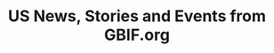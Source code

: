 ---
# Stories about GBIF-mediated US data
title: US News, Stories and Events from GBIF.org

# Description (Optional)
#description: "Some examples of GBIF-mediated data from the US."
  
layout: compose
composition:

- type: stories

# Filters
# Use these options to tailor the content displayed in your block.

filters:
  # Content Type Filter (Optional)
  # Define which types of content to display by uncommenting. If unspecified, all types are shown.
  contentType:
    - DATA_USE
    - NEWS
    - EVENT
    #- LITERATURE
  
  # Display Limit (Optional)
  # Set the number of items to showcase. Default is 6.
  limit: 3

  # Filter content by researcher's country using ISO country codes. (Optional)
  #countriesOfResearcher: 
   # - US
    # Add more country codes for filtering (e.g., - GB, - CA, etc.)

  # Filter content by country or coverage using ISO country codes. (Optional)
  #countriesOfCoverage:
   # - US
    # Add more country codes for filtering.

  # Topic Filters (Optional)
  # Use these codes to filter content by specific topics.
  topics:
    # Uncomment any topics you want to exclude from the block.
    - DNA
    - DATA_PAPER
    - INFRASTRUCTURE
    - TAXONOMY
    - SPECIES_DISTRIBUTIONS
    - PHYLOGENETICS
    - MARINE
    - INVASIVES
    - HUMAN_HEALTH
    - FRESHWATER
    - EVOLUTION
    - ECOSYSTEM_SERVICES
    - ECOLOGY
    - DATA_MANAGEMENT
    - CONSERVATION
    - CLIMATE_CHANGE
    - CITIZEN_SCIENCE
    - BIOGEOGRAPHY
    - BIODIVERSITY_SCIENCE
    - AGRICULTURE    

---